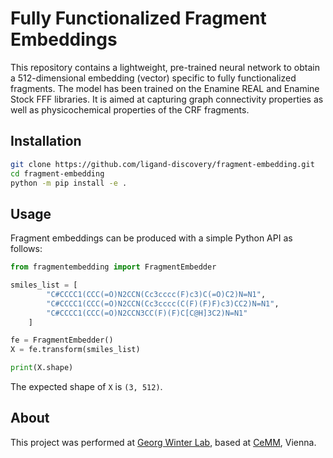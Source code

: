 # Fully Functionalized Fragment Embeddings

This repository contains a lightweight, pre-trained neural network to obtain a 512-dimensional embedding (vector) specific to fully functionalized fragments. The model has been trained on the Enamine REAL and Enamine Stock FFF libraries. It is aimed at capturing graph connectivity properties as well as physicochemical properties of the CRF fragments.

## Installation

```bash
git clone https://github.com/ligand-discovery/fragment-embedding.git
cd fragment-embedding
python -m pip install -e .
```

## Usage

Fragment embeddings can be produced with a simple Python API as follows:

```python
from fragmentembedding import FragmentEmbedder

smiles_list = [
        "C#CCCC1(CCC(=O)N2CCN(Cc3cccc(F)c3)C(=O)C2)N=N1",
        "C#CCCC1(CCC(=O)N2CCN(Cc3cccc(C(F)(F)F)c3)CC2)N=N1",
        "C#CCCC1(CCC(=O)N2CCN3CC(F)(F)C[C@H]3C2)N=N1"
    ]

fe = FragmentEmbedder()
X = fe.transform(smiles_list)

print(X.shape)
```

The expected shape of `X` is `(3, 512)`.

## About

This project was performed at [Georg Winter Lab](https://www.winter-lab.com/), based at [CeMM](https://cemm.at), Vienna.
